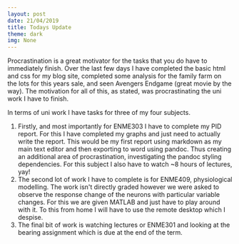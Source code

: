 ```yaml
---
layout: post
date: 21/04/2019
title: Todays Update
theme: dark
img: None
---
```


Procrastination is a great motivator for the tasks that you do have to immediately finish. Over the last few days I have completed the basic html and css for my blog site, completed some analysis for the family farm on the lots for this years sale, and seen Avengers Endgame (great movie by the way). The motivation for all of this, as stated, was procrastinating the uni work I have to finish.

In terms of uni work I have tasks for three of my four subjects.

1. Firstly, and most importantly for ENME303 I have to complete my PID report. For this I have completed my graphs and just need to actually write the report. This would be my first report using markdown as my main text editor and then exporting to word using pandoc. Thus creating an additional area of procrastination, investigating the pandoc styling dependencies. For this subject I also have to watch ~8 hours of lectures, yay!
2. The second lot of work I have to complete is for ENME409, physiological modelling. The work isn't directly graded however we were asked to observe the response change of the neurons with particular variable changes. For this we are given MATLAB and just have to play around with it. To this from home I will have to use the remote desktop which I despise.
3. The final bit of work is watching lectures or ENME301 and looking at the bearing assignment which is due at the end of the term.
